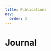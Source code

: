 ```yaml
---
title: Publications
nav:
  order: 3
---
```



# <i class="fas fa-inbox"></i> **Journal**
<script src="https://bibbase.org/show?bib=https://hyHarco.github.io/Journal.bib&theme=side&jsonp=1&folding=1&fullnames=1&showSearch=true&commas=true"></script>
